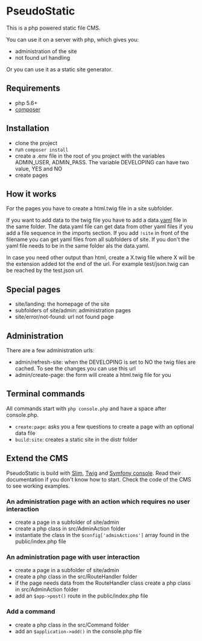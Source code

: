 # PseudoStatic

This is a php powered static file CMS.

You can use it on a server with php, which gives you:

* administration of the site
* not found url handling

Or you can use it as a static site generator.

## Requirements

* php 5.6+
* [composer](https://getcomposer.org/)

## Installation

* clone the project
* run `composer install`
* create a .env file in the root of you project with the variables ADMIN_USER, ADMIN_PASS. The variable DEVELOPING can have two value, YES and NO
* create pages

## How it works

For the pages you have to create a html.twig file in a site subfolder.

If you want to add data to the twig file you have to add a data.[yaml](http://lzone.de/cheat-sheet/YAML) file in the same folder.
The data.yaml file can get data from other yaml files if you add a file sequence in the imports section.
If you add `!site` in front of the filename you can get yaml files from all subfolders of site. If you don't the yaml file needs to be in the same folder als the data.yaml.

In case you need other output than html, create a X.twig file where X will be the extension added tot the end of the url.
For example test/json.twig can be reached by the test.json url.

## Special pages

* site/landing: the homepage of the site
* subfolders of site/admin: administration pages
* site/error/not-found: url not found page 

## Administration
There are a few administration urls:

* admin/refresh-site: when the DEVELOPING is set to NO the twig files are cached. To see the changes you can use this url
* admin/create-page: the form will create a html.twig file for you

## Terminal commands
All commands start with `php console.php` and have a space after console.php.

* `create:page`: asks you a few questions to create a page with an optional data file
* `build:site`: creates a static site in the distr folder

## Extend the CMS
PseudoStatic is build with [Slim](https://www.slimframework.com), [Twig](http://twig.sensiolabs.org) and [Symfony console](http://symfony.com/doc/current/components/console.html).
Read their documentation if you don't know how to start. Check the code of the CMS to see working examples.

### An administration page with an action which requires no user interaction

* create a page in a subfolder of site/admin
* create a php class in src/AdminAction folder
* instantiate the class in the `$config['adminActions']` array found in the public/index.php file

### An administration page with user interaction

* create a page in a subfolder of site/admin
* create a php class in the src/RouteHandler folder
* if the page needs data from the RouteHandler class create a php class in src/AdminAction folder
* add an `$app->post()` route in the public/index.php file

### Add a command

* create a php class in the src/Command folder
* add an `$application->add()` in the console.php file
